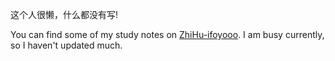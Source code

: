 这个人很懒，什么都没有写!

You can find some of my study notes on [ZhiHu-ifoyooo](https://www.zhihu.com/people/tian-cai-68-16). I am busy currently, so I haven't updated much.
